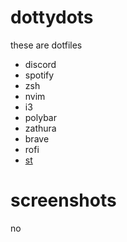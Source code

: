 # dottydots

these are dotfiles

- discord
- spotify
- zsh
- nvim
- i3
- polybar
- zathura
- brave
- rofi
- [st](https://github.com/lonkaars/st)

# screenshots

no

